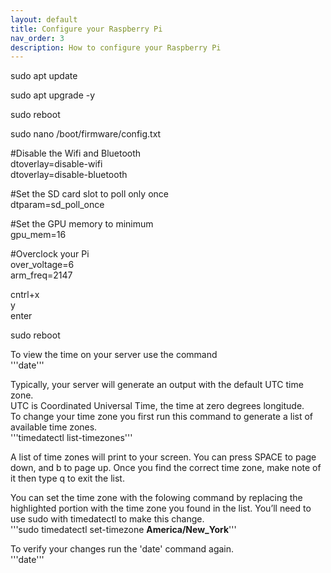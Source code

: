 ```yaml
---
layout: default
title: Configure your Raspberry Pi
nav_order: 3
description: How to configure your Raspberry Pi
---
```

sudo apt update

sudo apt upgrade -y

sudo reboot

sudo nano /boot/firmware/config.txt

#Disable the Wifi and Bluetooth  
dtoverlay=disable-wifi  
dtoverlay=disable-bluetooth

#Set the SD card slot to poll only once  
dtparam=sd_poll_once

#Set the GPU memory to minimum  
gpu_mem=16

#Overclock your Pi  
over_voltage=6  
arm_freq=2147

cntrl+x  
y  
enter  

sudo reboot

To view the time on your server use the command  
'''date'''  

Typically, your server will generate an output with the default UTC time zone.  
UTC is Coordinated Universal Time, the time at zero degrees longitude.  
To change your time zone you first run this command to generate a list of available time zones.  
'''timedatectl list-timezones'''

A list of time zones will print to your screen. You can press SPACE to page down, and b to page up. Once you find the correct time zone, make note of it then type q to exit the list.  

You can set the time zone with the folowing command by replacing the highlighted portion with the time zone you found in the list. You’ll need to use sudo with timedatectl to make this change.  
'''sudo timedatectl set-timezone **America/New_York**'''  

To verify your changes run the 'date' command again.  
'''date'''
